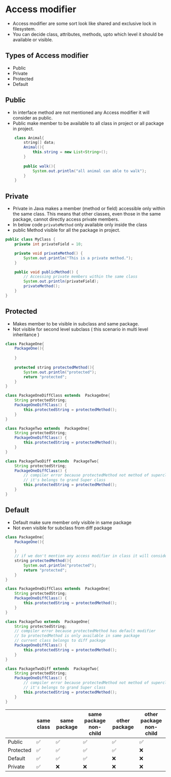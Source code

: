 # Access modifier
- Access modifier are some sort look like shared and exclusive lock in filesystem.
- You can decide class, attributes, methods, upto which level it should be available or visible.

## Types of Access modifier
- Public
- Private
- Protected
- Default

## Public
- In interface method are not mentioned any Access modifier it will consider as public.
- Public make member to be available to all class in project or all package in project.
```java
    class Animal{
        string[] data;
        Animal(){
            this.string = new List<String>();
        }
        
        public walk(){
            System.out.println("all animal can able to walk");
        }
    }
```

## Private
- Private in Java makes a member (method or field) accessible only within the same class. This means that other classes, even those in the same package, cannot directly access private members.
- In below code `privateMethod` only available only inside the class
- public Method visible for all the package in project.
```java
public class MyClass {
    private int privateField = 10;

    private void privateMethod() {
        System.out.println("This is a private method.");
    }

    public void publicMethod() {
        // Accessing private members within the same class
        System.out.println(privateField);
        privateMethod();
    }
}
```

## Protected
- Makes member to be visible in subclass and same package.
- Not visible for second level subclass ( this scenario in multi level inheritance )

```java
class PackageOne{
    PackageOne(){
        
    }
    
    protected string protectedMethod(){
        System.out.println("protected");
        return "protected";
    }
}

class PackageOneDiffClass extends  PackageOne{
    String protectedString;
    PackageOneDiffClass() {
        this.protectedString = protectedMethod();
    }    
}

class PackageTwo extends  PackageOne{
    String protectedString;
    PackageOneDiffClass() {
        this.protectedString = protectedMethod();
    }
}

class PackageTwoDiff extends  PackageTwo{
    String protectedString;
    PackageOneDiffClass() {
        // compiler error because protectedMethod not method of superclass
        // it's belongs to grand Super class
        this.protectedString = protectedMethod();
    }
}
```

## Default
- Default make sure member only visible in same package
- Not even visible for subclass from diff package

```java
class PackageOne{
    PackageOne(){
        
    }
    // if we don't mention any access modifier in class it will consider as default
    string protectedMethod(){
        System.out.println("protected");
        return "protected";
    }
}

class PackageOneDiffClass extends  PackageOne{
    String protectedString;
    PackageOneDiffClass() {
        this.protectedString = protectedMethod();
    }    
}

class PackageTwo extends  PackageOne{
    String protectedString;
    // compiler error because protectedMethod has default modifier
    // So protectedMethod is only available in same package
    // current class belongs to diff package 
    PackageOneDiffClass() {
        this.protectedString = protectedMethod();
    }
}

class PackageTwoDiff extends  PackageTwo{
    String protectedString;
    PackageOneDiffClass() {
        // compiler error because protectedMethod not method of superclass
        // it's belongs to grand Super class
        this.protectedString = protectedMethod();
    }
}
```


|           | same class | same package | same package non-child | other package | other package non-child |
|-----------|------------|--------------|------------------------|---------------|-------------------------|
| Public    | ✅          | ✅            | ✅                      | ✅             | ✅                       |
| Protected | ✅          | ✅            | ✅                      | ✅             | ❌                       |
| Default   | ✅          | ✅            | ✅                      | ❌             | ❌                       |
| Private   | ✅          | ❌            | ❌                      | ❌             | ❌                       |
